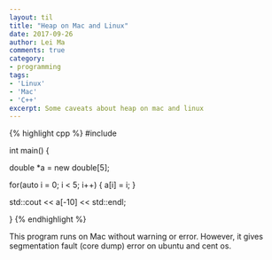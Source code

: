 ```yaml
---
layout: til
title: "Heap on Mac and Linux"
date: 2017-09-26
author: Lei Ma
comments: true
category:
- programming
tags:
- 'Linux'
- 'Mac'
- 'C++'
excerpt: Some caveats about heap on mac and linux
---
```


{% highlight cpp %}
#include <iostream>

int main() {

   double *a = new double[5];

   for(auto i = 0; i < 5; i++)
   {
     a[i] = i;
   }

   std::cout << a[-10] << std::endl;

}
{% endhighlight %}

This program runs on Mac without warning or error. However, it gives segmentation fault (core dump) error on ubuntu and cent os.


<script src="//repl.it/embed/Lfne/7.js"></script>
